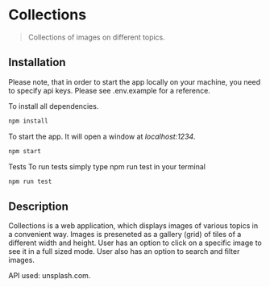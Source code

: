 # Collections

> Collections of images on different topics.
## Installation

Please note, that in order to start the app locally on your machine, you need to specify api keys. Please see .env.example for a reference.

To install all dependencies.
```bash
npm install
```

To start the app. It will open a window at *localhost:1234*.
```bash
npm start
```

Tests
To run tests simply type npm run test in your terminal
```bash
npm run test
```
## Description

Collections is a web application, which displays images of various topics in a convenient way. Images is preseneted as a gallery (grid) of tiles of a different width and height. User has an option to click on a specific image to see it in a full sized mode. User also has an option to search and filter images.

API used: unsplash.com.
